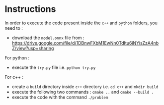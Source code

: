 # Instructions

In order to execute the code present inside the `c++` and `python` folders, you need to :

- download the `model.onnx` file from : https://drive.google.com/file/d/1DBnwFXbM1EwNn0TdItu6iNYisZzA4nbZ/view?usp=sharing

For python :
- execute the `try.py` file i.e. `python try.py`

For c++ :
- create a `build` directory inside `c++` directory i.e. `cd c++` and `mkdir build`
- execute the following two commands : `cmake ..` and `cmake --build .`
- execute the code with the command `./problem`
